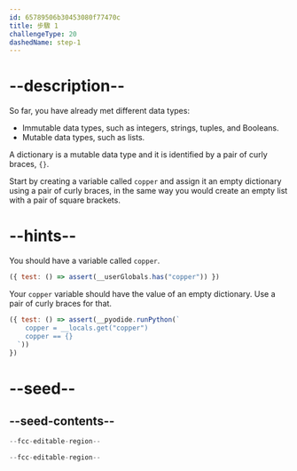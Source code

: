 ```yaml
---
id: 65789506b30453080f77470c
title: 步驟 1
challengeType: 20
dashedName: step-1
---
```


# --description--

So far, you have already met different data types:

- Immutable data types, such as integers, strings, tuples, and Booleans.
- Mutable data types, such as lists.

A dictionary is a mutable data type and it is identified by a pair of curly braces, `{}`.

Start by creating a variable called `copper` and assign it an empty dictionary using a pair of curly braces, in the same way you would create an empty list with a pair of square brackets.

# --hints--

You should have a variable called `copper`.

```js
({ test: () => assert(__userGlobals.has("copper")) })
```

Your `copper` variable should have the value of an empty dictionary. Use a pair of curly braces for that.

```js
({ test: () => assert(__pyodide.runPython(`
    copper = __locals.get("copper")
    copper == {}
  `))
})
```

# --seed--

## --seed-contents--

```py
--fcc-editable-region--

--fcc-editable-region--
```
